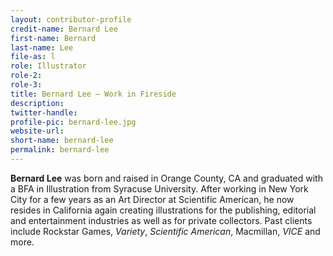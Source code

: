 ```yaml
---
layout: contributor-profile
credit-name: Bernard Lee
first-name: Bernard
last-name: Lee
file-as: l
role: Illustrator
role-2:
role-3:
title: Bernard Lee — Work in Fireside
description:
twitter-handle:
profile-pic: bernard-lee.jpg
website-url:
short-name: bernard-lee
permalink: bernard-lee
---
```

**Bernard Lee** was born and raised in Orange County, CA and graduated with a BFA in Illustration from Syracuse University. After working in New York City for a few years as an Art Director at Scientific American, he now resides in California again creating illustrations for the publishing, editorial and entertainment industries as well as for private collectors. Past clients include Rockstar Games, _Variety_, _Scientific American_, Macmillan, _VICE_ and more.
